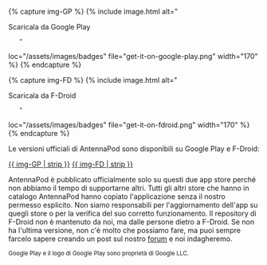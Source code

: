 {% capture img-GP %} {% include image.html alt="

Scaricala da Google Play

       "

loc="/assets/images/badges" file="get-it-on-google-play.png" width="170" %} {%
endcapture %}

{% capture img-FD %} {% include image.html alt="

Scaricala da F-Droid

       "

loc="/assets/images/badges" file="get-it-on-fdroid.png" width="170" %} {%
endcapture %}

Le versioni ufficiali di AntennaPod sono disponibili su Google Play e F-Droid:

[{{ img-GP | strip }}](https://play.google.com/store/apps/details?id=de.danoeh.antennapod)
[{{ img-FD | strip }}](https://f-droid.org/packages/de.danoeh.antennapod/)

AntennaPod è pubblicato ufficialmente solo su questi due app store perché non
abbiamo il tempo di supportarne altri. Tutti gli altri store che hanno in
catalogo AntennaPod hanno copiato l'applicazione senza il nostro permesso
esplicito. Non siamo responsabili per l'aggiornamento dell'app su quegli store o
per la verifica del suo corretto funzionamento. Il repository di F-Droid non è
mantenuto da noi, ma dalle persone dietro a F-Droid. Se non ha l'ultima
versione, non c'è molto che possiamo fare, ma puoi sempre farcelo sapere creando
un post sul nostro [forum](https://forum.antennapod.org/) e noi indagheremo.

<small>Google Play e il logo di Google Play sono proprietà di Google LLC.</small>
